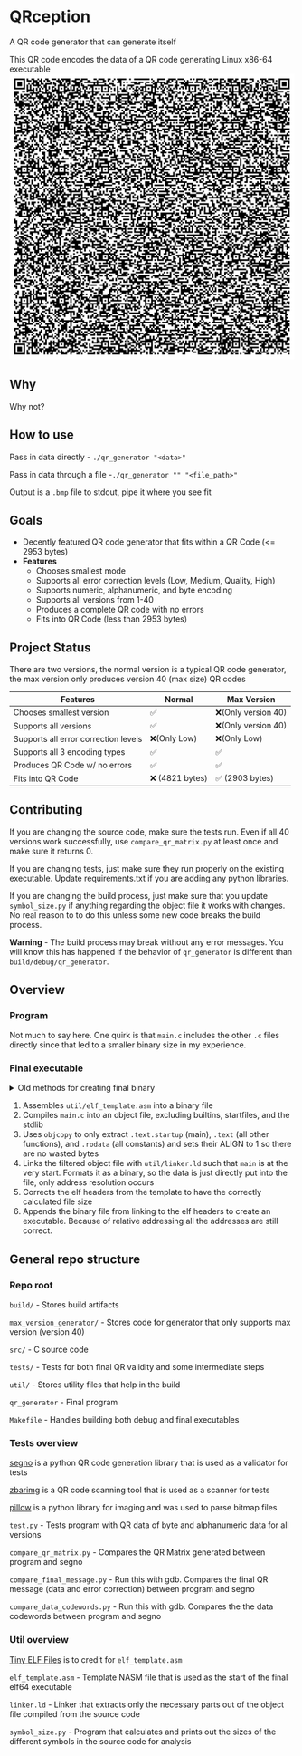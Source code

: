 # QRception
A QR code generator that can generate itself

This QR code encodes the data of a QR code generating Linux x86-64 executable
![QR Code generator (all codes are max size)](/max_version_generator/qr_generator.bmp)


## Why
Why not?


## How to use

Pass in data directly - `./qr_generator "<data>"`

Pass in data through a file -`./qr_generator "" "<file_path>"`

Output is a `.bmp` file to stdout, pipe it where you see fit


## Goals
- Decently featured QR code generator that fits within a QR Code (<= 2953 bytes)
- **Features**
    - Chooses smallest mode
    - Supports all error correction levels (Low, Medium, Quality, High)
    - Supports numeric, alphanumeric, and byte encoding
    - Supports all versions from 1-40
    - Produces a complete QR code with no errors
    - Fits into QR Code (less than 2953 bytes)


## Project Status
There are two versions, the normal version is a typical QR code generator, the max version only produces version 40 (max size) QR codes

| Features | Normal | Max Version |
| --- | --- | --- |
| Chooses smallest version | ✅ | ❌(Only version 40) |
| Supports all versions | ✅ | ❌(Only version 40) |
| Supports all error correction levels | ❌(Only Low) | ❌(Only Low) |
| Supports all 3 encoding types | ✅ | ✅ |
| Produces QR Code w/ no errors | ✅ | ✅ |
| Fits into QR Code | ❌ (4821 bytes) | ✅ (2903 bytes) |


## Contributing
If you are changing the source code, make sure the tests run. Even if all 40 versions work successfully, use `compare_qr_matrix.py` at least once and make sure it returns 0.

If you are changing tests, just make sure they run properly on the existing executable. Update requirements.txt if you are adding any python libraries.

If you are changing the build process, just make sure that you update `symbol_size.py` if anything regarding the object file it works with changes. No real reason to to do this unless some new code breaks the build process. 

**Warning** - The build process may break without any error messages. You will know this has happened if the behavior of `qr_generator` is different than `build/debug/qr_generator`.


## Overview
### Program
Not much to say here. One quirk is that `main.c` includes the other `.c` files directly since that led to a smaller binary size in my experience.


### Final executable
<details>
<summary>Old methods for creating final binary</summary>

I have always used `elf_template.asm` as a starter and have only modified it slightly.

#### Source code -> MASM -> NASM
I used gcc to compile the source code into separate asm files. However, these could not be NASM, so I chose the closest alternative, MASM, and wrote a jank python script to attempt to convert between the two using the errors that I found, then append to the template.
Eventually, the program was crashing and faulting in different ways and I realized this was not a reliable strategy.


#### Source code -> Object file -> NASM
I used gcc to compile the source code to an object file, then used [`objconv`](https://github.com/gitGNU/objconv) to disassemble the object file into mostly valid NASM. Then I had a python script clean it up and append it to the template.
    
This also just stopped working eventually.
</details>

1. Assembles `util/elf_template.asm` into a binary file
2. Compiles `main.c` into an object file, excluding builtins, startfiles, and the stdlib
3. Uses `objcopy` to only extract `.text.startup` (main), `.text` (all other functions), and `.rodata` (all constants) and sets their ALIGN to 1 so there are no wasted bytes
4. Links the filtered object file with `util/linker.ld` such that `main` is at the very start. Formats it as a binary, so the data is just directly put into the file, only address resolution occurs
5. Corrects the elf headers from the template to have the correctly calculated file size
6. Appends the binary file from linking to the elf headers to create an executable. Because of relative addressing all the addresses are still correct.

## General repo structure
### Repo root

`build/` - Stores build artifacts

`max_version_generator/` - Stores code for generator that only supports max version (version 40)

`src/` - C source code

`tests/` - Tests for both final QR validity and some intermediate steps

`util/` - Stores utility files that help in the build

`qr_generator` - Final program

`Makefile` - Handles building both debug and final executables


### Tests overview
[segno](https://github.com/heuer/segno) is a python QR code generation library that is used as a validator for tests

[zbarimg](https://github.com/mchehab/zbar) is a QR code scanning tool that is used as a scanner for tests

[pillow](https://github.com/python-pillow/Pillow) is a python library for imaging and was used to parse bitmap files


`test.py` - Tests program with QR data of byte and alphanumeric data for all versions

`compare_qr_matrix.py` - Compares the QR Matrix generated between program and segno

`compare_final_message.py` - Run this with gdb. Compares the final QR message (data and error correction) between program and segno

`compare_data_codewords.py` - Run this with gdb. Compares the the data codewords between program and segno


### Util overview
[Tiny ELF Files](https://nathanotterness.com/2021/10/tiny_elf_modernized.html) is to credit for `elf_template.asm`

`elf_template.asm` - Template NASM file that is used as the start of the final elf64 executable

`linker.ld` - Linker that extracts only the necessary parts out of the object file compiled from the source code

`symbol_size.py` - Program that calculates and prints out the sizes of the different symbols in the source code for analysis
